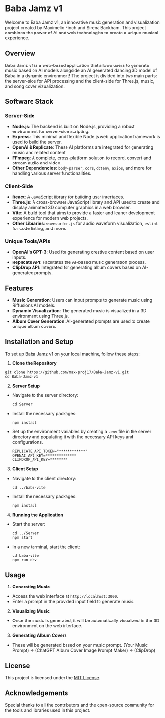 # Baba Jamz v1

Welcome to Baba Jamz v1, an innovative music generation and visualization project created by Maximelio Finch and Sirena Backham. This project combines the power of AI and web technologies to create a unique musical experience.

## Overview

Baba Jamz v1 is a web-based application that allows users to generate music based on AI models alongside an AI generated dancing 3D model of Baba in a dynamic environment! The project is divided into two main parts: the server-side for API processing and the client-side for Three.js, music, and song cover vizualization.

## Software Stack

### Server-Side
- **Node.js**: The backend is built on Node.js, providing a robust environment for server-side scripting.
- **Express**: This minimal and flexible Node.js web application framework is used to build the server.
- **OpenAI & Replicate**: These AI platforms are integrated for generating music and related content.
- **FFmpeg**: A complete, cross-platform solution to record, convert and stream audio and video.
- **Other Dependencies**: `body-parser`, `cors`, `dotenv`, `axios`, and more for handling various server functionalities.

### Client-Side
- **React**: A JavaScript library for building user interfaces.
- **Three.js**: A cross-browser JavaScript library and API used to create and display animated 3D computer graphics in a web browser.
- **Vite**: A build tool that aims to provide a faster and leaner development experience for modern web projects.
- **Other Libraries**: `wavesurfer.js` for audio waveform visualization, `eslint` for code linting, and more.

### Unique Tools/APIs
- **OpenAI's GPT-3**: Used for generating creative content based on user inputs.
- **Replicate API**: Facilitates the AI-based music generation process.
- **ClipDrop API**: Integrated for generating album covers based on AI-generated prompts.

## Features
- **Music Generation**: Users can input prompts to generate music using Riffusions AI models.
- **Dynamic Visualization**: The generated music is visualized in a 3D environment using Three.js.
- **Album Cover Generation**: AI-generated prompts are used to create unique album covers.

## Installation and Setup

To set up Baba Jamz v1 on your local machine, follow these steps:

1. **Clone the Repository**
```
git clone https://github.com/max-proj17/Baba-Jamz-v1.git
cd Baba-Jamz-v1
```

2. **Server Setup**
- Navigate to the server directory:
  ```
  cd Server
  ```
- Install the necessary packages:
  ```
  npm install
  ```
- Set up the environment variables by creating a `.env` file in the server directory and populating it with the necessary API keys and configurations.
  ```
  REPLICATE_API_TOKEN="************"
  OPENAI_API_KEY=**************
  CLIPDROP_API_KEY=********
  ```
3. **Client Setup**
- Navigate to the client directory:
  ```
  cd ../baba-vite
  ```
- Install the necessary packages:
  ```
  npm install
  ```

4. **Running the Application**
- Start the server:
  ```
  cd ../Server
  npm start
  ```
- In a new terminal, start the client:
  ```
  cd baba-vite
  npm run dev
  ```

## Usage

1. **Generating Music**
- Access the web interface at `http://localhost:3000`.
- Enter a prompt in the provided input field to generate music.

2. **Visualizing Music**
- Once the music is generated, it will be automatically visualized in the 3D environment on the web interface.

3. **Generating Album Covers**
- These will be generated based on your music prompt. (Your Music Prompt) -> (ChatGPT Album Cover Image Prompt Maker) -> (ClipDrop)

## License
This project is licensed under the [MIT License](LICENSE).

## Acknowledgements
Special thanks to all the contributors and the open-source community for the tools and libraries used in this project.
